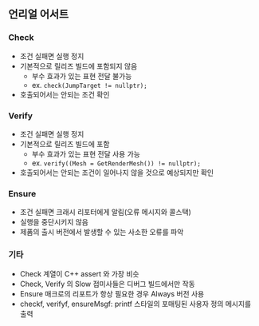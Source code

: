 ## 언리얼 어서트

### Check

- 조건 실패면 실행 정지
- 기본적으로 릴리즈 빌드에 포함되지 않음
    - 부수 효과가 있는 표현 전달 불가능
    - ex. `check(JumpTarget != nullptr);`
- 호출되어서는 안되는 조건 확인

### Verify

- 조건 실패면 실행 정지
- 기본적으로 릴리즈 빌드에 포함
    - 부수 효과가 있는 표현 전달 사용 가능
    - ex. `verify((Mesh = GetRenderMesh()) != nullptr);`
- 호출되어서는 안되는 조건이 일어나지 않을 것으로 예상되지만 확인

### Ensure

- 조건 실패면 크래시 리포터에게 알림(오류 메시지와 콜스택)
- 실행을 중단시키지 않음
- 제품의 출시 버전에서 발생할 수 있는 사소한 오류를 파악

### 기타

- Check 계열이 C++ assert 와 가장 비슷
- Check, Verify 의 Slow 접미사들은 디버그 빌드에서만 작동
- Ensure 매크로의 리포트가 항상 필요한 경우 Always 버전 사용
- checkf, verifyf, ensureMsgf: printf 스타일의 포매팅된 사용자 정의 메시지를 출력
